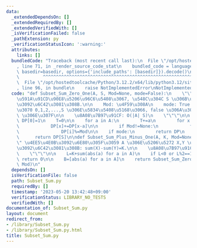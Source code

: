 ```yaml
---
data:
  _extendedDependsOn: []
  _extendedRequiredBy: []
  _extendedVerifiedWith: []
  _isVerificationFailed: false
  _pathExtension: py
  _verificationStatusIcon: ':warning:'
  attributes:
    links: []
  bundledCode: "Traceback (most recent call last):\n  File \"/opt/hostedtoolcache/Python/3.12.2/x64/lib/python3.12/site-packages/onlinejudge_verify/documentation/build.py\"\
    , line 71, in _render_source_code_stat\n    bundled_code = language.bundle(stat.path,\
    \ basedir=basedir, options={'include_paths': [basedir]}).decode()\n          \
    \         ^^^^^^^^^^^^^^^^^^^^^^^^^^^^^^^^^^^^^^^^^^^^^^^^^^^^^^^^^^^^^^^^^^^^^^^^^^^^^^^^^\n\
    \  File \"/opt/hostedtoolcache/Python/3.12.2/x64/lib/python3.12/site-packages/onlinejudge_verify/languages/python.py\"\
    , line 96, in bundle\n    raise NotImplementedError\nNotImplementedError\n"
  code: "def Subset_Sum_Zero_One(A, S, Mod=None, mode=False):\n    \"\"\" A \u306E\
    \u591A\u91CD\u90E8\u5206\u96C6\u5408\u3067, \u548C\u304C S \u306B\u306A\u308B\u6570\
    \u3092\u6C42\u3081\u308B.\n\n    Mod: \u4F59\u308A\n    mode: True \u306A\u3089\
    \u3070 0,1,2,...,S \u306E\u5834\u5408\u5168\u3066, false \u306A\u3089\u3070 S\
    \ \u306E\u307F\n\n    \u8A08\u7B97\u91CF: O(|A| S)\n    \"\"\"\n\n    DP=[0]*(S+1);\
    \ DP[0]=1\n    T=0\n\n    for a in A:\n        T+=a\n        for x in range(min(S,T),a-1,-1):\n\
    \            DP[x]+=DP[x-a]\n\n        if Mod!=None:\n            for i in range(a,min(S,T)+1):\n\
    \                DP[i]%=Mod\n\n    if mode:\n        return DP\n    else:\n  \
    \      return DP[S]\n\ndef Subset_Sum_Plus_Minus_One(A, K, Mod=None):\n    \"\"\
    \" \u4EE5\u4E0B\u3092\u6E80\u305F\u3059 A \u306E\u5206\u5272 X,Y \u306E\u500B\u6570\
    \u3092\u6C42\u3081\u308B: sum(X)-sum(Y)=K.\n\n    \u8A08\u7B97\u91CF: O(N(sum(A)+K))\n\
    \    \"\"\"\n\n    L=K+sum(abs(a) for a in A)\n    if L<0 or L%2==1:\n       \
    \ return 0\n\n    B=[abs(a) for a in A]\n    return Subset_Sum_Zero_One(B, L//2,\
    \ Mod)\n"
  dependsOn: []
  isVerificationFile: false
  path: Subset_Sum.py
  requiredBy: []
  timestamp: '2023-05-20 13:42:48+09:00'
  verificationStatus: LIBRARY_NO_TESTS
  verifiedWith: []
documentation_of: Subset_Sum.py
layout: document
redirect_from:
- /library/Subset_Sum.py
- /library/Subset_Sum.py.html
title: Subset_Sum.py
---
```

